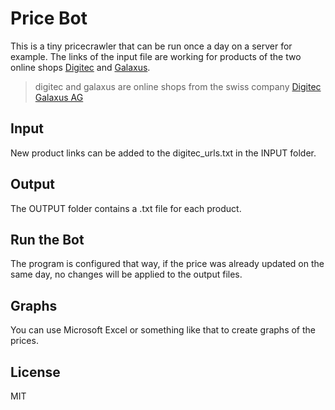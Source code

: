 # Price Bot

This is a tiny pricecrawler that can be run once a day on a server for example.
The links of the input file are working for products of the two online shops [Digitec] and [Galaxus].

> digitec and galaxus are online shops from the swiss company [Digitec Galaxus AG]

## Input
New product links can be added to the digitec_urls.txt in the INPUT folder.
## Output
The OUTPUT folder contains a .txt file for each product.
## Run the Bot
The program is configured that way, if the price was already updated on the same day, no changes will be applied to the output files.

## Graphs
You can use Microsoft Excel or something like that to create graphs of the prices.

## License

MIT

   [Digitec Galaxus AG]: <https://www.digitec.ch/en/Wiki/528>
   [Digitec]: <https://www.digitec.ch/en>
   [Galaxus]: <https://www.galaxus.ch/en/>